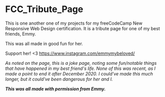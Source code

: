 # FCC_Tribute_Page
This is one another one of my projects for my freeCodeCamp New Responsive Web Design certification. It is a tribute page for one of my best friends, Emmy.

This was all made in good fun for her.

Support her! <3
https://www.instagram.com/emmymybeloved/

*As noted on the page, this is a joke page, noting some fun/notable things that have happened in my best friend's life. None of this was recent, as I made a point to end it after December 2020. I could've made this much longer, but it could've been dangerous for her and I.*

***This was all made with permission from Emmy.***
